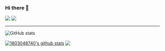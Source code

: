 ### Hi there 👋

[![](https://img.shields.io/badge/-Vue-007396?style=for-the-badge&logo=vue&logoColor=ffffff)](https://www.python.org/)
[![](https://img.shields.io/badge/-JavaScript-DC143C?style=for-the-badge&logo=javascript&logoColor=ffffff)](https://www.w3school.com.cn/js/index.asp)

---

![GitHub stats](https://github-readme-stats.vercel.app/api?username=1803048740&show_icons=true&theme=radical)

<a href="https://github.com/1803048740"><img align="center" src="https://github-readme-stats.vercel.app/api?username=1803048740&show_icons=true&include_all_commits=true&theme=vue&hide_border=true" alt="1803048740's github stats" /></a> 
<a href="https://github.com/1803048740"><img align="center" src="https://github-readme-stats.vercel.app/api/top-langs/?username=1803048740&layout=compact&theme=vue&hide_border=true" /></a>

<!--
**1803048740/1803048740** is a ✨ _special_ ✨ repository because its `README.md` (this file) appears on your GitHub profile.

Here are some ideas to get you started:

- 🔭 I’m currently working on ...
- 🌱 I’m currently learning ...
- 👯 I’m looking to collaborate on ...
- 🤔 I’m looking for help with ...
- 💬 Ask me about ...
- 📫 How to reach me: ...
- 😄 Pronouns: ...
- ⚡ Fun fact: ...
-->
